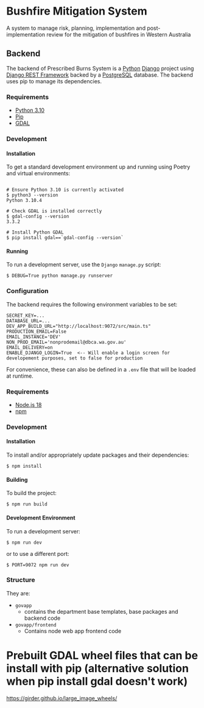 # Bushfire Mitigation System

A system to manage risk, planning, implementation and post-implementation review for the mitigation of bushfires in Western Australia

## Backend

The backend of Prescribed Burns System is a [Python](https://www.python.org/) [Django](https://www.djangoproject.com/) project
using [Django REST Framework](https://www.django-rest-framework.org/) backed by a [PostgreSQL](https://www.postgresql.org/)
database. The backend uses pip to manage its dependencies.

### Requirements

- [Python 3.10](https://www.python.org/downloads/release/python-3100/)
- [Pip](https://pypi.org/project/pip/)
- [GDAL](https://gdal.org/download.html)

### Development

#### Installation

To get a standard development environment up and running using Poetry and virtual environments:

```shell

# Ensure Python 3.10 is currently activated
$ python3 --version
Python 3.10.4

# Check GDAL is installed correctly
$ gdal-config --version
3.3.2

# Install Python GDAL
$ pip install gdal==`gdal-config --version`
```

#### Running

To run a development server, use the `Django` `manage.py` script:

```shell
$ DEBUG=True python manage.py runserver
```

### Configuration

The backend requires the following environment variables to be set:

```shell
SECRET_KEY=...
DATABASE_URL=...
DEV_APP_BUILD_URL="http://localhost:9072/src/main.ts"
PRODUCTION_EMAIL=False
EMAIL_INSTANCE='DEV'
NON_PROD_EMAIL='nonprodemail@dbca.wa.gov.au'
EMAIL_DELIVERY=on
ENABLE_DJANGO_LOGIN=True  <-- Will enable a login screen for developement purposes, set to false for production
```

For convenience, these can also be defined in a `.env` file that will be loaded at runtime.

### Requirements

- [Node.js 18](https://nodejs.org/en/blog/release/v18.0.0/)
- [npm](https://www.npmjs.com/)

### Development

#### Installation

To install and/or appropriately update packages and their dependencies:

```shell
$ npm install
```

#### Building

To build the project:

```shell
$ npm run build
```

#### Development Environment

To run a development server:

```shell
$ npm run dev
```

or to use a different port:

```shell
$ PORT=9072 npm run dev
```

### Structure

They are:

- `govapp`
  - contains the department base templates, base packages and backend code
- `govapp/frontend`
  - Contains node web app frontend code

# Prebuilt GDAL wheel files that can be install with pip (alternative solution when pip install gdal doesn't work)

https://girder.github.io/large_image_wheels/
